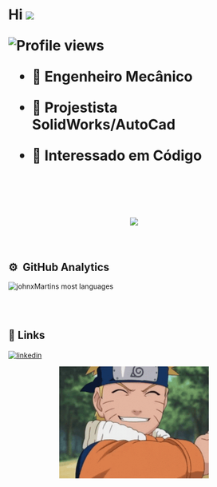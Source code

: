 <h1 align="left">Hi <img src="https://raw.githubusercontent.com/kaueMarques/kaueMarques/master/hi.gif" width="30px">
<p align="left"> <img src="https://komarev.com/ghpvc/?username=johnxMartins&color=yellow" alt="Profile views" /> </p>

- 🎯 Engenheiro Mecânico

- 💬 Projestista SolidWorks/AutoCad

- 🌱 Interessado em Código

<br>
<br>
<div align="center"> 
  <a href="https://www.linkedin.com/in/john-guilherme-07a01b122/" target="_blank"><img src="https://img.shields.io/badge/-LinkedIn-%230077B5?style=for-the-badge&logo=linkedin&logoColor=white" target="_blank"></a> 
</div>

<br>

## ⚙️ &nbsp;GitHub Analytics

<p align="left">
<img width="530em" src="https://github-readme-stats.vercel.app/api/top-langs/?username=johnxMartins&layout=compact&theme=vision-friendly-dark" alt="johnxMartins most languages"/>
</p>

<br><br>

## 🧵&nbsp;Links

<a href="https://www.linkedin.com/in/john-guilherme-07a01b122/" target="_blank">
  <img align="center" src="https://img.shields.io/badge/-Linkedin-05122A?style=flat&logo=linkedin" alt="linkedin"/>
</a>
<p align="center">
  <img width="300px" alt="Alex-tobirama" src="https://github.com/johnxMartins/johnxMartins/blob/main/naruto.gif">
<p>
